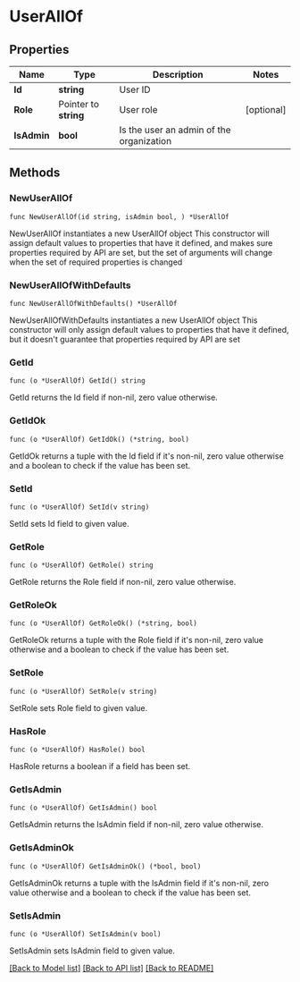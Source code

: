 # UserAllOf

## Properties

Name | Type | Description | Notes
------------ | ------------- | ------------- | -------------
**Id** | **string** | User ID | 
**Role** | Pointer to **string** | User role | [optional] 
**IsAdmin** | **bool** | Is the user an admin of the organization | 

## Methods

### NewUserAllOf

`func NewUserAllOf(id string, isAdmin bool, ) *UserAllOf`

NewUserAllOf instantiates a new UserAllOf object
This constructor will assign default values to properties that have it defined,
and makes sure properties required by API are set, but the set of arguments
will change when the set of required properties is changed

### NewUserAllOfWithDefaults

`func NewUserAllOfWithDefaults() *UserAllOf`

NewUserAllOfWithDefaults instantiates a new UserAllOf object
This constructor will only assign default values to properties that have it defined,
but it doesn't guarantee that properties required by API are set

### GetId

`func (o *UserAllOf) GetId() string`

GetId returns the Id field if non-nil, zero value otherwise.

### GetIdOk

`func (o *UserAllOf) GetIdOk() (*string, bool)`

GetIdOk returns a tuple with the Id field if it's non-nil, zero value otherwise
and a boolean to check if the value has been set.

### SetId

`func (o *UserAllOf) SetId(v string)`

SetId sets Id field to given value.


### GetRole

`func (o *UserAllOf) GetRole() string`

GetRole returns the Role field if non-nil, zero value otherwise.

### GetRoleOk

`func (o *UserAllOf) GetRoleOk() (*string, bool)`

GetRoleOk returns a tuple with the Role field if it's non-nil, zero value otherwise
and a boolean to check if the value has been set.

### SetRole

`func (o *UserAllOf) SetRole(v string)`

SetRole sets Role field to given value.

### HasRole

`func (o *UserAllOf) HasRole() bool`

HasRole returns a boolean if a field has been set.

### GetIsAdmin

`func (o *UserAllOf) GetIsAdmin() bool`

GetIsAdmin returns the IsAdmin field if non-nil, zero value otherwise.

### GetIsAdminOk

`func (o *UserAllOf) GetIsAdminOk() (*bool, bool)`

GetIsAdminOk returns a tuple with the IsAdmin field if it's non-nil, zero value otherwise
and a boolean to check if the value has been set.

### SetIsAdmin

`func (o *UserAllOf) SetIsAdmin(v bool)`

SetIsAdmin sets IsAdmin field to given value.



[[Back to Model list]](../README.md#documentation-for-models) [[Back to API list]](../README.md#documentation-for-api-endpoints) [[Back to README]](../README.md)


